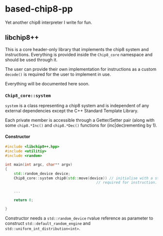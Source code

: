 # based-chip8-pp
Yet another chip8 interpreter I write for fun.


## libchip8++
This is a core header-only library that implements the chip8 system and instructions.
Everything is provided inside the `Chip8_core` namespace and should be used through it.

The user can provide their own implementation for instructions as a custom `decode()` is 
required for the user to implement in use.

Everything will be documented here soon.

### `Chip8_core::system`
`system` is a class representing a chip8 system and is independent of any external
dependencies except the C++ Standard Template Library.

Each private member is accessible through a Getter/Setter pair 
(along with some `chip8.*Inc()` and `chip8.*Dec()` functions for (inc|dec)rementing by 1).

#### Constructor
```cpp
#include <libchip8++.hpp>
#include <utilitiy>
#include <random>

int main(int argc, char** argv)
{
    std::random_device device;
    Chip8_core::system chip8(std::move(device)) // initialise with a std::random_device rvalue reference
                                          // required for instruction.

    ...

    return 0;

}
```

Constructor needs a `std::random_device` rvalue reference as parameter to construct
`std::default_random_engine` and `std::uniform_int_distribution<int>`.
